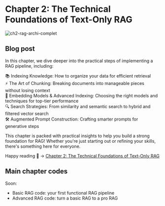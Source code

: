 # Chapter 2: The Technical Foundations of Text-Only RAG

![ch2-rag-archi-complet](https://github.com/user-attachments/assets/1062e971-0f5f-45c6-b20f-3dbd66751c28)

## Blog post
In this chapter, we dive deeper into the practical steps of implementing a RAG pipeline, including:

📚 Indexing Knowledge: How to organize your data for efficient retrieval  <br>
⚡️ The Art of Chunking: Breaking documents into manageable pieces without losing context  <br>
🧠 Embedding Models & Advanced Indexing: Choosing the right models and techniques for top-tier performance  <br>
🔍 Search Strategies: From similarity and semantic search to hybrid and filtered vector search  <br>
🛠 Augmented Prompt Construction: Crafting smarter prompts for generative steps  <br>

This chapter is packed with practical insights to help you build a strong foundation for RAG! Whether you're just starting out or refining your skills, there's something here for everyone.

Happy reading 🤗 ->  [Chapter 2: The Technical Foundations of Text-Only RAG](https://medium.com/@marcharaoui/chapter-2-the-technical-foundations-of-text-only-rag-3e462eb5307e)

## Main chapter codes
Soon:
- Basic RAG code: your first functional RAG pipeline
- Advanced RAG code: turn a basic RAG to a pro RAG
